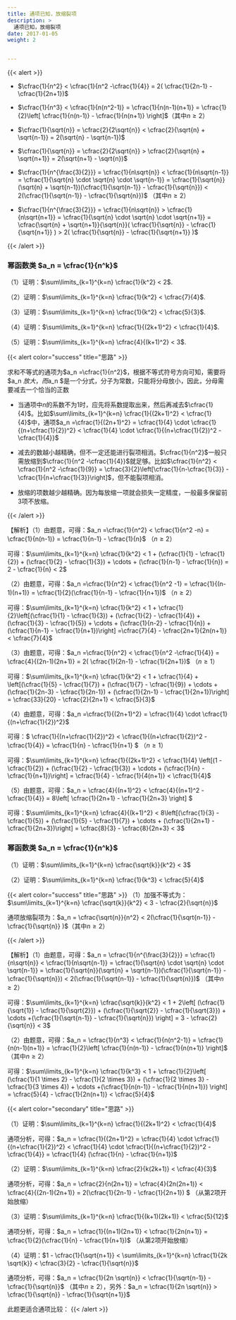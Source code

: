```yaml
---
title: 通项已知，放缩裂项
description: >
  通项已知，放缩裂项
date: 2017-01-05
weight: 2


---
```


{{< alert >}}
- $\cfrac{1}{n^2} < \cfrac{1}{n^2 -\cfrac{1}{4}} = 2( \cfrac{1}{2n-1} - \cfrac{1}{2n+1})$

- $\cfrac{1}{n^3} < \cfrac{1}{n(n^2-1)} = \cfrac{1}{n(n-1)(n+1)} = \cfrac{1}{2}\left[ \cfrac{1}{n(n-1)} - \cfrac{1}{n(n+1)} \right]$（其中$n \ge 2$）

- $\cfrac{1}{\sqrt{n}} = \cfrac{2}{2\sqrt{n}} < \cfrac{2}{\sqrt{n} + \sqrt{n-1}} = 2(\sqrt{n} - \sqrt{n-1})$

- $\cfrac{1}{\sqrt{n}} = \cfrac{2}{2\sqrt{n}} > \cfrac{2}{\sqrt{n} + \sqrt{n+1}} = 2(\sqrt{n+1} - \sqrt{n})$

- $\cfrac{1}{n^{\frac{3}{2}}} = \cfrac{1}{n\sqrt{n}} < \cfrac{1}{n\sqrt{n-1}} = \cfrac{1}{\sqrt{n} \cdot  \sqrt{n} \cdot \sqrt{n-1}} = \cfrac{1}{\sqrt{n}}(\sqrt{n} + \sqrt{n-1})(\cfrac{1}{\sqrt{n-1}} - \cfrac{1}{\sqrt{n}}) < 2(\cfrac{1}{\sqrt{n-1}} - \cfrac{1}{\sqrt{n}})$ （其中$n \ge 2$）

- $\cfrac{1}{n^{\frac{3}{2}}} = \cfrac{1}{n\sqrt{n}} > \cfrac{1}{n\sqrt{n+1}} = \cfrac{1}{\sqrt{n} \cdot  \sqrt{n} \cdot \sqrt{n+1}} = \cfrac{\sqrt{n} + \sqrt{n+1}}{\sqrt{n}}( \cfrac{1}{\sqrt{n}} - \cfrac{1}{\sqrt{n+1}} ) > 2( \cfrac{1}{\sqrt{n}} - \cfrac{1}{\sqrt{n+1}} )$

{{< /alert >}}




### 幂函数类 $a_n = \cfrac{1}{n^k}$

（1）证明：$\sum\limits_{k=1}^{k=n} \cfrac{1}{k^2} < 2$.

（2）证明：$\sum\limits_{k=1}^{k=n} \cfrac{1}{k^2} < \cfrac{7}{4}$.

（3）证明：$\sum\limits_{k=1}^{k=n} \cfrac{1}{k^2} < \cfrac{5}{3}$.

（4）证明：$\sum\limits_{k=1}^{k=n} \cfrac{1}{(2k+1)^2} < \cfrac{1}{4}$.

（5）证明：$\sum\limits_{k=1}^{k=n} \cfrac{4}{(k+1)^2} < 3$.

{{< alert color="success" title="思路" >}}

求和不等式的通项为$a_n =\cfrac{1}{n^2}$，根据不等式符号方向可知，需要将$a_n $放大，而$a_n $是一个分式，分子为常数，只能将分母放小，因此，分母需要减去一个恰当的正数

- 当通项中$n$的系数不为$1$时，应先将系数提取出来，然后再减去$\cfrac{1}{4}$。比如$\sum\limits_{k=1}^{k=n} \cfrac{1}{(2k+1)^2} < \cfrac{1}{4}$中，通项$a_n =\cfrac{1}{(2n+1)^2} = \cfrac{1}{4} \cdot \cfrac{1}{(n+\cfrac{1}{2})^2} < \cfrac{1}{4} \cdot \cfrac{1}{(n+\cfrac{1}{2})^2 - \cfrac{1}{4}}$

- 减去的数越小越精确，但不一定还能进行裂项相消。$\cfrac{1}{n^2}$一般只需放缩到$\cfrac{1}{n^2 -\cfrac{1}{4}}$就足够。比如$\cfrac{1}{n^2} < \cfrac{1}{n^2 -\cfrac{1}{9}} = \cfrac{3}{2}\left[\cfrac{1}{n-\cfrac{1}{3}} - \cfrac{1}{n+\cfrac{1}{3}}\right]$，但不能裂项相消。

- 放缩的项数越少越精确。因为每放缩一项就会损失一定精度，一般最多保留前$3$项不放缩。


{{< /alert >}}


【解析】（1）由题意，可得：$a_n =\cfrac{1}{n^2} < \cfrac{1}{n^2 -n} = \cfrac{1}{n(n-1)} = \cfrac{1}{n-1} - \cfrac{1}{n}$ （$n \ge 2$）

可得：$\sum\limits_{k=1}^{k=n} \cfrac{1}{k^2} < 1 + (\cfrac{1}{1} - \cfrac{1}{2}) + (\cfrac{1}{2} - \cfrac{1}{3}) + \cdots + (\cfrac{1}{n-1} - \cfrac{1}{n}) = 2 - \cfrac{1}{n} < 2$


（2）由题意，可得：$a_n =\cfrac{1}{n^2} < \cfrac{1}{n^2 -1} = \cfrac{1}{(n-1)(n+1)} = \cfrac{1}{2}(\cfrac{1}{n-1} - \cfrac{1}{n+1})$ （$n \ge 2$）

可得：$\sum\limits_{k=1}^{k=n} \cfrac{1}{k^2} < 1 + \cfrac{1}{2}\left[(\cfrac{1}{1} - \cfrac{1}{3}) + (\cfrac{1}{2} - \cfrac{1}{4}) + (\cfrac{1}{3} - \cfrac{1}{5}) + \cdots + (\cfrac{1}{n-2} - \cfrac{1}{n}) + (\cfrac{1}{n-1} - \cfrac{1}{n+1})\right] =\cfrac{7}{4} - \cfrac{2n+1}{2n(n+1)} < \cfrac{7}{4}$


（3）由题意，可得：$a_n =\cfrac{1}{n^2} < \cfrac{1}{n^2 -\cfrac{1}{4}} = \cfrac{4}{(2n-1)(2n+1)} = 2( \cfrac{1}{2n-1} - \cfrac{1}{2n+1})$ （$n \ge 1$）

可得：$\sum\limits_{k=1}^{k=n} \cfrac{1}{k^2} < 1 + \cfrac{1}{4} +  \left[(\cfrac{1}{5} - \cfrac{1}{7}) + (\cfrac{1}{7} - \cfrac{1}{9}) + \cdots + (\cfrac{1}{2n-3} - \cfrac{1}{2n-1}) + (\cfrac{1}{2n-1} - \cfrac{1}{2n+1})\right] = \cfrac{33}{20} - \cfrac{2}{2n+1} < \cfrac{5}{3}$

（4）由题意，可得：$a_n =\cfrac{1}{(2n+1)^2} = \cfrac{1}{4} \cdot \cfrac{1}{(n+\cfrac{1}{2})^2}$

可得：$ \cfrac{1}{(n+\cfrac{1}{2})^2} <  \cfrac{1}{(n+\cfrac{1}{2})^2 - \cfrac{1}{4}} = \cfrac{1}{n} - \cfrac{1}{n+1} $ （$n \ge 1$）

可得：$\sum\limits_{k=1}^{k=n} \cfrac{1}{(2k+1)^2} < \cfrac{1}{4} \left[(1 - \cfrac{1}{2}) + (\cfrac{1}{2} - \cfrac{1}{3}) + \cdots + (\cfrac{1}{n} - \cfrac{1}{n+1})\right] = \cfrac{1}{4} - \cfrac{1}{4(n+1)} < \cfrac{1}{4}$

（5）由题意，可得：$a_n = \cfrac{4}{(n+1)^2} < \cfrac{4}{(n+1)^2 - \cfrac{1}{4}} = 8\left[ \cfrac{1}{2n+1} - \cfrac{1}{2n+3} \right] $

可得：$\sum\limits_{k=1}^{k=n} \cfrac{4}{(k+1)^2} < 8\left[(\cfrac{1}{3} - \cfrac{1}{5}) + (\cfrac{1}{5} - \cfrac{1}{7}) + \cdots + (\cfrac{1}{2n+1} - \cfrac{1}{2n+3})\right] = \cfrac{8}{3} - \cfrac{8}{2n+3} < 3$



### 幂函数类 $a_n = \cfrac{1}{n^k}$

（1）证明：$\sum\limits_{k=1}^{k=n} \cfrac{\sqrt{k}}{k^2} < 3$

（2）证明：$\sum\limits_{k=1}^{k=n} \cfrac{1}{k^3} < \cfrac{5}{4}$

{{< alert color="success" title="思路" >}}
（1）加强不等式为：$\sum\limits_{k=1}^{k=n} \cfrac{\sqrt{k}}{k^2} < 3 - \cfrac{2}{\sqrt{n}}$

通项放缩裂项为：$a_n = \cfrac{\sqrt{n}}{n^2} < 2(\cfrac{1}{\sqrt{n-1}} - \cfrac{1}{\sqrt{n}} )$（其中$n \ge 2$）



{{< /alert >}}

【解析】（1）由题意，可得：$a_n = \cfrac{1}{n^{\frac{3}{2}}} = \cfrac{1}{n\sqrt{n}} < \cfrac{1}{n\sqrt{n-1}} = \cfrac{1}{\sqrt{n} \cdot  \sqrt{n} \cdot \sqrt{n-1}} = \cfrac{1}{\sqrt{n}}(\sqrt{n} + \sqrt{n-1})(\cfrac{1}{\sqrt{n-1}} - \cfrac{1}{\sqrt{n}}) < 2(\cfrac{1}{\sqrt{n-1}} - \cfrac{1}{\sqrt{n}})$ （其中$n \ge 2$）

可得：$\sum\limits_{k=1}^{k=n} \cfrac{\sqrt{k}}{k^2} < 1 + 2\left[ (\cfrac{1}{\sqrt{1}} - \cfrac{1}{\sqrt{2}}) + (\cfrac{1}{\sqrt{2}} - \cfrac{1}{\sqrt{3}}) + \cdots +(\cfrac{1}{\sqrt{n-1}} - \cfrac{1}{\sqrt{n}}) \right] = 3 - \cfrac{2}{\sqrt{n}} < 3$

（2）由题意，可得：$a_n = \cfrac{1}{n^3} < \cfrac{1}{n(n^2-1)} = \cfrac{1}{n(n-1)(n+1)} = \cfrac{1}{2}\left[ \cfrac{1}{n(n-1)} - \cfrac{1}{n(n+1)} \right]$（其中$n \ge 2$）

可得：$\sum\limits_{k=1}^{k=n} \cfrac{1}{k^3} < 1 + \cfrac{1}{2}\left[ (\cfrac{1}{1 \times 2} - \cfrac{1}{2 \times 3}) + (\cfrac{1}{2 \times 3} - \cfrac{1}{3 \times 4}) + \cdots +(\cfrac{1}{n(n-1)} - \cfrac{1}{n(n+1)}) \right] = \cfrac{5}{4} - \cfrac{1}{2n(n+1)} < \cfrac{5}{4}$

















{{< alert color="secondary" title="思路" >}}

（1）证明：$\sum\limits_{k=1}^{k=n} \cfrac{1}{(2k+1)^2} < \cfrac{1}{4}$

通项分析，可得：$a_n = \cfrac{1}{(2n+1)^2} = \cfrac{1}{4} \cdot \cfrac{1}{(n+\cfrac{1}{2})^2} < \cfrac{1}{4} \cdot \cfrac{1}{(n+\cfrac{1}{2})^2 -\cfrac{1}{4}} = \cfrac{1}{4} (\cfrac{1}{n} - \cfrac{1}{n+1})$

（2）证明：$\sum\limits_{k=1}^{k=n} \cfrac{2}{k(2k+1)} < \cfrac{4}{3}$

通项分析，可得：$a_n = \cfrac{2}{n(2n+1)} = \cfrac{4}{2n(2n+1)} < \cfrac{4}{(2n-1)(2n+1)} = 2(\cfrac{1}{2n-1} - \cfrac{1}{2n+1}) $ （从第2项开始放缩）

（3）证明：$\sum\limits_{k=1}^{k=n} \cfrac{1}{(k+1)(2k+1)} < \cfrac{5}{12}$

通项分析，可得：$a_n = \cfrac{1}{(n+1)(2n+1)} < \cfrac{1}{2n(n+1)} = \cfrac{1}{2}(\cfrac{1}{n} - \cfrac{1}{n+1})$ （从第2项开始放缩）

（4）证明：$1 - \cfrac{1}{\sqrt{n+1}} < \sum\limits_{k=1}^{k=n} \cfrac{1}{2k \sqrt{k}} < \cfrac{3}{2} - \cfrac{1}{\sqrt{n}}$

通项分析，可得：$a_n = \cfrac{1}{2n \sqrt{n}} < \cfrac{1}{\sqrt{n-1}} - \cfrac{1}{\sqrt{n}}$ （其中$n \ge 2$），另外：$a_n = \cfrac{1}{2n \sqrt{n}} > \cfrac{1}{\sqrt{n}} - \cfrac{1}{\sqrt{n+1}}$

此题更适合通项比较：
{{< /alert >}}












